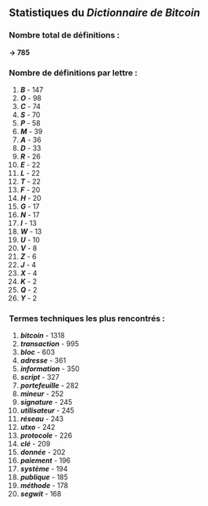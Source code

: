 ## Statistiques du *Dictionnaire de Bitcoin*

### Nombre total de définitions : 
**-> 785**

### Nombre de définitions par lettre :
1. ***B*** - 147
2. ***O*** - 98
3. ***C*** - 74
4. ***S*** - 70
5. ***P*** - 58
6. ***M*** - 39
7. ***A*** - 36
8. ***D*** - 33
9. ***R*** - 26
10. ***E*** - 22
11. ***L*** - 22
12. ***T*** - 22
13. ***F*** - 20
14. ***H*** - 20
15. ***G*** - 17
16. ***N*** - 17
17. ***I*** - 13
18. ***W*** - 13
19. ***U*** - 10
20. ***V*** - 8
21. ***Z*** - 6
22. ***J*** - 4
23. ***X*** - 4
24. ***K*** - 2
25. ***Q*** - 2
26. ***Y*** - 2

### Termes techniques les plus rencontrés :
1. ***bitcoin*** - 1318
2. ***transaction*** - 995
3. ***bloc*** - 603
4. ***adresse*** - 361
5. ***information*** - 350
6. ***script*** - 327
7. ***portefeuille*** - 282
8. ***mineur*** - 252
9. ***signature*** - 245
10. ***utilisateur*** - 245
11. ***réseau*** - 243
12. ***utxo*** - 242
13. ***protocole*** - 226
14. ***clé*** - 209
15. ***donnée*** - 202
16. ***paiement*** - 196
17. ***système*** - 194
18. ***publique*** - 185
19. ***méthode*** - 178
20. ***segwit*** - 168
